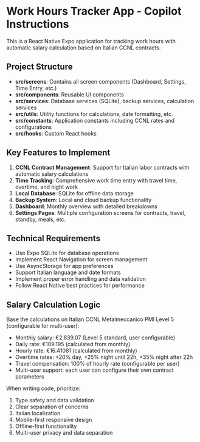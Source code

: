 <!-- Use this file to provide workspace-specific custom instructions to Copilot. For more details, visit https://code.visualstudio.com/docs/copilot/copilot-customization#_use-a-githubcopilotinstructionsmd-file -->

# Work Hours Tracker App - Copilot Instructions

This is a React Native Expo application for tracking work hours with automatic salary calculation based on Italian CCNL contracts.

## Project Structure
- **src/screens**: Contains all screen components (Dashboard, Settings, Time Entry, etc.)
- **src/components**: Reusable UI components
- **src/services**: Database services (SQLite), backup services, calculation services
- **src/utils**: Utility functions for calculations, date formatting, etc.
- **src/constants**: Application constants including CCNL rates and configurations
- **src/hooks**: Custom React hooks

## Key Features to Implement
1. **CCNL Contract Management**: Support for Italian labor contracts with automatic salary calculations
2. **Time Tracking**: Comprehensive work time entry with travel time, overtime, and night work
3. **Local Database**: SQLite for offline data storage
4. **Backup System**: Local and cloud backup functionality
5. **Dashboard**: Monthly overview with detailed breakdowns
6. **Settings Pages**: Multiple configuration screens for contracts, travel, standby, meals, etc.

## Technical Requirements
- Use Expo SQLite for database operations
- Implement React Navigation for screen management
- Use AsyncStorage for app preferences
- Support Italian language and date formats
- Implement proper error handling and data validation
- Follow React Native best practices for performance

## Salary Calculation Logic
Base the calculations on Italian CCNL Metalmeccanico PMI Level 5 (configurable for multi-user):
- Monthly salary: €2,839.07 (Level 5 standard, user configurable)
- Daily rate: €109.195 (calculated from monthly)
- Hourly rate: €16.41081 (calculated from monthly)
- Overtime rates: +20% day, +25% night until 22h, +35% night after 22h
- Travel compensation: 100% of hourly rate (configurable per user)
- Multi-user support: each user can configure their own contract parameters

When writing code, prioritize:
1. Type safety and data validation
2. Clear separation of concerns
3. Italian localization
4. Mobile-first responsive design
5. Offline-first functionality
6. Multi-user privacy and data separation
